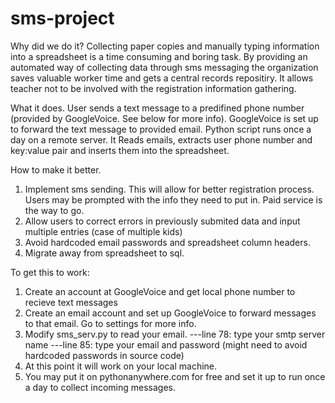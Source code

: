 # sms-project
Why did we do it?
  Collecting paper copies and manually typing information into a spreadsheet is a time consuming and boring task. 
  By providing an automated way of collecting data through sms messaging the organization saves valuable worker time
  and gets a central records repositiry. It allows teacher not to be involved with the registration information gathering. 

What it does. 
  User sends a text message to a predifined phone number (provided by GoogleVoice. See below for more info).
  GoogleVoice is set up to forward the text message to provided email. Python script runs once a day on a remote
  server. It Reads emails, extracts user phone number and key:value pair and inserts them into the spreadsheet.
  
How to make it better.
  1. Implement sms sending. This will allow for better registration process. Users may be prompted with the info
     they need to put in. Paid service is the way to go.
  2. Allow users to correct errors in previously submited data and input multiple entries (case of multiple kids)
  3. Avoid hardcoded email passwords and spreadsheet column headers.
  4. Migrate away from spreadsheet to sql.
  

To get this to work:
   1. Create an account at GoogleVoice and get local phone number to recieve text messages
   2. Create an email account and set up GoogleVoice to forward messages to that email. Go to settings for more info.
   3. Modify sms_serv.py to read your email.
       ---line 78: type your smtp server name
       ---line 85: type your email and password (might need to avoid hardcoded passwords in source code)
   4. At this point it will work on your local machine.
   5. You may put it on pythonanywhere.com for free and set it up to run once a day to collect incoming messages.
